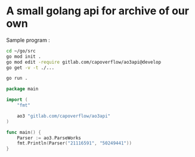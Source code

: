 # A small golang api for archive of our own


Sample program : 
```bash
cd ~/go/src
go mod init .
go mod edit -require gitlab.com/capoverflow/ao3api@develop
go get -v -t ./...

go run .
```


```go
package main

import (
	"fmt"

	ao3 "gitlab.com/capoverflow/ao3api"
)

func main() {
	Parser := ao3.ParseWorks
	fmt.Println(Parser("21116591", "50249441"))
}

``` 